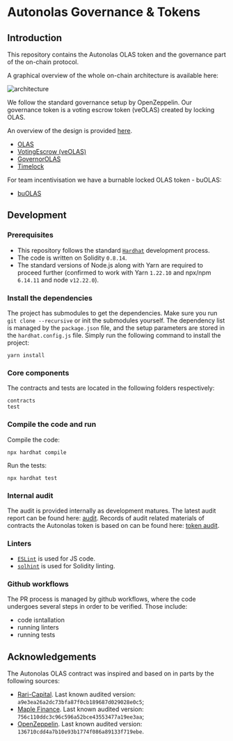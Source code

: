 # Autonolas Governance & Tokens

## Introduction

This repository contains the Autonolas OLAS token and the governance part of the on-chain protocol.

A graphical overview of the whole on-chain architecture is available here:

![architecture](https://github.com/valory-xyz/onchain-protocol/blob/main/docs/On-chain_architecture_v2.png?raw=true)

We follow the standard governance setup by OpenZeppelin. Our governance token is a voting escrow token (veOLAS) created by locking OLAS.

An overview of the design is provided [here](https://github.com/valory-xyz/onchain-protocol/blob/main/docs/Audit_Governance.pdf?raw=true).

- [OLAS](https://github.com/valory-xyz/autonolas-governancel/blob/main/contracts/OLAS.sol)
- [VotingEscrow (veOLAS)](https://github.com/valory-xyz/autonolas-governancel/blob/main/contracts/VotingEscrow.sol)
- [GovernorOLAS](https://github.com/valory-xyz/autonolas-governance/blob/main/contracts/GovernorOLAS.sol)
- [Timelock](https://github.com/valory-xyz/autonolas-governance/blob/main/contracts/Timelock.sol)

For team incentivisation we have a burnable locked OLAS token - buOLAS:
- [buOLAS](https://github.com/valory-xyz/autonolas-governancel/blob/main/contracts/buOLAS.sol)

## Development

### Prerequisites
- This repository follows the standard [`Hardhat`](https://hardhat.org/tutorial/) development process.
- The code is written on Solidity `0.8.14`.
- The standard versions of Node.js along with Yarn are required to proceed further (confirmed to work with Yarn `1.22.10` and npx/npm `6.14.11` and node `v12.22.0`).

### Install the dependencies
The project has submodules to get the dependencies. Make sure you run `git clone --recursive` or init the submodules yourself.
The dependency list is managed by the `package.json` file,
and the setup parameters are stored in the `hardhat.config.js` file.
Simply run the following command to install the project:
```
yarn install
```

### Core components
The contracts and tests are located in the following folders respectively:
```
contracts
test
```

### Compile the code and run
Compile the code:
```
npx hardhat compile
```
Run the tests:
```
npx hardhat test
```

### Internal audit
The audit is provided internally as development matures. The latest audit report can be found here: [audit](https://github.com/valory-xyz/onchain-protocol/blob/main/audit).
Records of audit related materials of contracts the Autonolas token is based on can be found here: [token audit](https://github.com/valory-xyz/autonolas-governance/blob/main/audits/token).

### Linters
- [`ESLint`](https://eslint.org) is used for JS code.
- [`solhint`](https://github.com/protofire/solhint) is used for Solidity linting.


### Github workflows
The PR process is managed by github workflows, where the code undergoes
several steps in order to be verified. Those include:
- code isntallation
- running linters
- running tests


## Acknowledgements

The Autonolas OLAS contract was inspired and based on in parts by the following sources:
- [Rari-Capital](https://github.com/Rari-Capital/solmate). Last known audited version: `a9e3ea26a2dc73bfa87f0cb189687d029028e0c5`;
- [Maple Finance](https://github.com/maple-labs/erc20). Last known audited version: `756c110ddc3c96c596a52bce43553477a19ee3aa`;
- [OpenZeppelin](https://github.com/OpenZeppelin/openzeppelin-contracts). Last known audited version: `136710cdd4a7b10e93b1774f086a89133f719ebe`.
